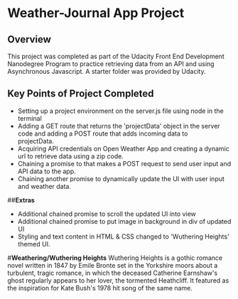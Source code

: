 # Weather-Journal App Project

## **Overview**
This project was completed as part of the Udacity Front End Development Nanodegree Program to practice retrieving data from an API and using Asynchronous Javascript.  A starter folder was provided by Udacity.

## **Key Points of Project Completed**
- Setting up a project environment on the server.js file using node in the terminal
- Adding a GET route that returns the 'projectData' object in the server code and adding a POST route that adds incoming data to  
  projectData.
- Acquiring API credentials on Open Weather App and creating a dynamic url to retrieve data using a zip code.
- Chaining a promise to that makes a POST request to send user input and API data to the app.
- Chaining another promise to dynamically update the UI with user input and weather data.

##**Extras**
- Additional chained promise to scroll the updated UI into view
- Additional chained promise to put image in background in div of updated UI
- Styling and text content in HTML & CSS changed to 'Wuthering Heights' themed UI.

#**Weathering/Wuthering Heights**
Wuthering Heights is a gothic romance novel written in 1847 by Emile Bronte set in the Yorkshire moors about a turbulent, tragic romance, in which the deceased Catherine Earnshaw's ghost regularly appears to her lover, the tormented Heathcliff. 
It featured as the inspiration for Kate Bush's 1978 hit song of the same name.



